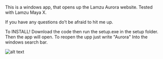 This is a windows app, that opens up the Lamzu Aurora website. Tested with Lamzu Maya X.

If you have any questions do't be afraid to hit me up.

To INSTALL!
Download the code then run the setup.exe in the setup folder.
Then the app will open.
To reopen the upp just write "Aurora" Into the windows search bar.

 ![alt text](https://i.ibb.co/V2PQh6K/LamzuWeb.png)
